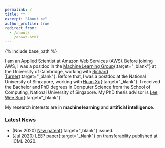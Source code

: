 ```yaml
---
permalink: /
title: ""
excerpt: "About me"
author_profile: true
redirect_from: 
  - /about/
  - /about.html
---
```


{% include base_path %}

I am an Applied Scientist at Amazon Web Services (AWS). Before joining AWS, I was a postdoc in the [Machine Learning Group](http://mlg.eng.cam.ac.uk/){:target="_blank"} at the University of Cambridge, working with [Richard Turner](http://cbl.eng.cam.ac.uk/Public/Turner/Turner){:target="_blank"}. Before that, I was a postdoc at the National University of Singapore, working with [Huan Xu](https://scholar.google.com/citations?user=7vLwm84AAAAJ&hl=en){:target="_blank"}. I received the Bachelor and PhD degrees in Computer Science from the School of Computing, National University of Singapore. My PhD thesis advisor is [Lee Wee Sun](https://www.comp.nus.edu.sg/~leews/){:target="_blank"}.

My research interests are in **machine learning** and **artificial intelligence**.


### Latest News

<!---
- I will be joining the [Knight Foundation School of Computing and Information Sciences](https://www.cis.fiu.edu/){:target="_blank"} at the Florida International University as a tenure-track assistant professor in August 2021.
-->
- (Nov 2020) [New patent](https://patentimages.storage.googleapis.com/a9/b5/67/1feb04d8e27eeb/US10839245.pdf){:target="_blank"} issued.
- (Jul 2020) [LEEP paper](http://proceedings.mlr.press/v119/nguyen20b.html){:target="_blank"} on transferability published at ICML 2020.
